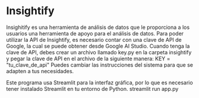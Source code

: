 # Insightify

Insighitify es una herramienta de análisis de datos que le proporciona a los usuarios una herramienta de apoyo para el análisis de datos.
Para poder utilizar la API de Insightify, es necesario contar con una clave de API de Google, la cual se puede obtener desde Google AI Studio.
Cuando tenga la clave de API, debes crear un archivo llamado key.py en la carpeta insightify y pegar la clave de API en el archivo de la siguiente manera:
KEY = "tu_clave_de_api"
Puedes cambiar las instrucciones del sistema para que se adapten a tus necesidades.

Este programa usa Streamlit para la interfaz gráfica, por lo que es necesario tener instalado Streamlit en tu entorno de Python.
streamlit run app.py